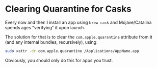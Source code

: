 # Clearing Quarantine for Casks

Every now and then I install an app using `brew cask` and Mojave/Catalina spends ages "verifying" it upon launch.

The solution for that is to clear the `com.apple.quarantine` attribute from it (and any internal bundles, recursively), using:

```bash
sudo xattr -dr com.apple.quarantine /Applications/AppName.app
```

Obviously, you should only do this for apps you trust.


